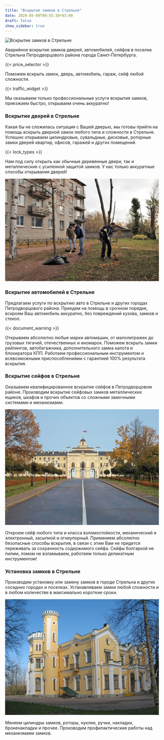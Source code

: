 ```yaml
---
title: "Вскрытие замков в Стрельне"
date: 2020-05-09T00:55:30+03:00
draft: false
show_sidebar: true
---
```


![Вскрытие замков в Стрельне](Strelna1.jpg)

Аварийное вскрытие замков дверей, автомобилей, сейфов в поселке Стрельна Петродворцового района города Санкт-Петербурга. 

{{< price_selector >}}

Поможем вскрыть замок, дверь, автомобиль, гараж, сейф любой сложности.

{{< traffic_widget >}}

Мы оказываем только профессиональные услуги вскрытия замков, приезжаем быстро, открываем очень аккуратно!

### Вскрытие дверей в Стрельне

Какая бы не сложилась ситуация с Вашей дверью, мы готовы прийти на помощь вскрыть дверной замок любого типа и сложности в Стрельне. Успешно открываем цилиндровые, сувальдные, дисковые, роторные замки дверей квартир, офисов, гаражей и других помещений. 

{{< lock_types >}}

Нам под силу открыть как обычные деревянные двери, так и металлические с усиленной защитой замков. У нас только аккуратные способы открывания дверей!

![Вскрытие замков в Стрельне](Strelna2.jpg)

### Вскрытие автомобилей в Стрельне

Предлагаем услуги по вскрытию авто в Стрельне и других городах Петродворцового района. Приедем на помощь в срочном порядке, вскроем Ваш автомобиль аккуратно, без повреждений кузова, замков и стекол. 

{{< document_warning >}}

Открываем абсолютно любые марки автомашин, от малолитражек до грузовых тягачей, отечественных и иномарок. Поможем вскрыть замки рейлингов, автобагажника, дополнительного замка капота и блокиратора КПП. Работаем профессиональным инструментом и всевозможными приспособлениями с гарантией 100% результата вскрытия.

### Вскрытие сейфов в Стрельне

Оказываем квалифицированное вскрытие сейфов в Петродворцовом районе. Производим вскрытие сейфовых замков металлических ящиков, шкафов и прочих объектов со сложными замочными системами и механизмами. 

![Вскрытие замков в Стрельне](Strelna3.jpg)

Откроем сейф любого типа и класса взломостойкости, механический и электронный, засыпной и огнеупорный. Применяем абсолютно безопасные способы вскрытия, в связи с этим Вам не придется переживать за сохранность содержимого сейфа. Сейфы болгаркой не пилим, ломом не взламываем, работаем только деликатным инструментом!

### Установка замков в Стрельне

Производим установку или замену замков в городе Стрельна  и других соседних городах и поселках. Устанавливаем замки любой сложности и в любом количестве  в максимально короткие сроки. 

![Вскрытие замков в Стрельне](Strelna4.jpg)

Меняем цилиндры замков, роторы, нуклии, ручки, накладки, броненакладки и прочее. Производим профилактические работы над механизмами замков.
